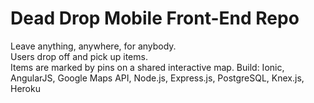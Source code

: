 Dead Drop Mobile Front-End Repo
=====================

Leave anything, anywhere, for anybody.  
Users drop off and pick up  items.  
Items are  marked by pins on a shared interactive map. 
Build: Ionic, AngularJS, Google Maps API, Node.js, Express.js, PostgreSQL, Knex.js, Heroku  
